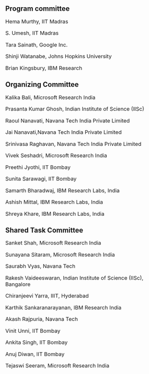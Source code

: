 <br>  
<h2> Program committee </h2>
<!-- <table id="tablePreview" class="table">
  <tbody>
    <tr>
      <td style="text-align:center"><img src="./assets/img/persons/hema_murthy.jpg" alt="" border=3 height=100 width=100></td>
      <td style="text-align:center"><img src="./assets/img/persons/s_umesh.jpg" alt="" border=3 height=100 width=100></td>
      <td style="text-align:center"><img src="./assets/img/persons/tara_sainath.jpg" alt="" border=3 height=100 width=100></td>
      <td style="text-align:center"><img src="./assets/img/persons/shinji_watanabe.jpg" alt="" border=3 height=100 width=100></td>
    </tr>
    <tr>
      <td style="text-align:center" href='https://www.cse.iitm.ac.in/~hema/'>Hema Murthy</td>
      <td style="text-align:center" href='http://www.ee.iitm.ac.in/~umeshs/'>S. Umesh</td>
      <td style="text-align:center" href='https://research.google/people/TaraSainath/'>Tara Sainath</td>
      <td style="text-align:center" href='https://www.clsp.jhu.edu/faculty/shinji-watanabe/'>Shinji Watanabe</td>
    </tr>
    <tr>
      <td style="text-align:center">IIT Madras</td>
      <td style="text-align:center">IIT Madras</td>
      <td style="text-align:center">Google Inc.</td>
      <td style="text-align:center">Johns Hopkins University</td>
    </tr>
  </tbody>
</table> -->
<p style="font-size:16.5px;">Hema Murthy, IIT Madras </p>
<p style="font-size:16.5px;">S. Umesh, IIT Madras  </p>
<p style="font-size:16.5px;">Tara Sainath, Google Inc.</p>
<p style="font-size:16.5px;">Shinji Watanabe, Johns Hopkins University</p>
<p style="font-size:16.5px;">Brian Kingsbury, IBM Research</p>




<h2> Organizing Committee </h2> 
<p style="font-size:16.5px;">Kalika Bali, Microsoft Research India</p>

<p style="font-size:16.5px;">Prasanta Kumar Ghosh, Indian Institute of Science (IISc) </p>

<p style="font-size:16.5px;">Raoul Nanavati, Navana Tech India Private Limited</p>

<p style="font-size:16.5px;">Jai Nanavati,Navana Tech India Private Limited</p>

<p style="font-size:16.5px;">Srinivasa Raghavan, Navana Tech India Private Limited </p>

<p style="font-size:16.5px;">Vivek Seshadri, Microsoft Research India </p>

<p style="font-size:16.5px;">Preethi Jyothi, IIT Bombay  </p>

<p style="font-size:16.5px;">Sunita Sarawagi, IIT Bombay</p>

<p style="font-size:16.5px;">Samarth Bharadwaj, IBM Research Labs, India </p>

<p style="font-size:16.5px;">Ashish Mittal, IBM Research Labs, India </p>

<p style="font-size:16.5px;">Shreya Khare, IBM Research Labs, India</p>

<h2>Shared Task Committee</h2>
<p style="font-size:16.5px;">Sanket Shah, Microsoft Research India</p>
<p style="font-size:16.5px;">Sunayana Sitaram, Microsoft Research India</p>
<p style="font-size:16.5px;">Saurabh Vyas, Navana Tech</p>
<p style="font-size:16.5px;">Rakesh Vaideeswaran, Indian Institute of Science (IISc), Bangalore</p>
<p style="font-size:16.5px;">Chiranjeevi Yarra, IIIT, Hyderabad</p>
<p style="font-size:16.5px;">Karthik Sankaranarayanan, IBM Research India</p> 
<p style="font-size:16.5px;">Akash Rajpuria, Navana Tech</p> 
<p style="font-size:16.5px;">Vinit Unni, IIT Bombay</p> 
<p style="font-size:16.5px;">Ankita Singh, IIT Bombay</p> 
<p style="font-size:16.5px;">Anuj Diwan, IIT Bombay</p> 
<p style="font-size:16.5px;">Tejaswi Seeram, Microsoft Research India</p> 




